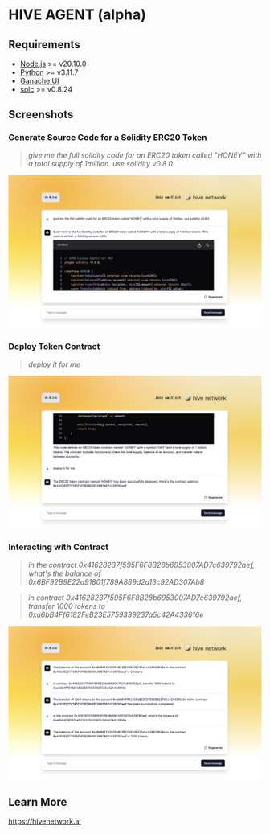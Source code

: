 # HIVE AGENT (alpha)

## Requirements
- [Node.js](https://nodejs.org/en/download) >= v20.10.0
- [Python](https://www.python.org/downloads/) >= v3.11.7
- [Ganache UI](https://archive.trufflesuite.com/ganache/)
- [solc](https://www.npmjs.com/package/solc) >= v0.8.24

## Screenshots

### Generate Source Code for a Solidity ERC20 Token

> _give me the full solidity code for an ERC20 token called "HONEY" with a total supply of 1million. use solidity v0.8.0_

![generate token code](./assets/codegen.png)

### Deploy Token Contract

> _deploy it for me_

![deploy token](./assets/deployment.png)

### Interacting with Contract

> _in the contract 0x41628237f595F6F8B28b6953007AD7c639792aef, what's the balance of 0x6BF92B9E22a91801f789A889d2a13c92AD307Ab8_

> _in contract 0x41628237f595F6F8B28b6953007AD7c639792aef, transfer 1000 tokens to 0xa6bB4Ff6182FeB23E5759339237a5c42A433616e_

![use token contract](./assets/interaction.png)

## Learn More

https://hivenetwork.ai
